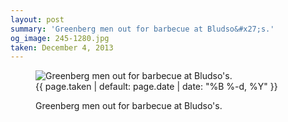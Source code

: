 ```yaml
---
layout: post
summary: 'Greenberg men out for barbecue at Bludso&#x27;s.'
og_image: 245-1280.jpg
taken: December 4, 2013
---
```


<figure class="post" data-src="{{ site.assets_url }}/{{ page.og_image }}">
<img alt="Greenberg men out for barbecue at Bludso's." sizes="(min-width: 700px) 50vw, calc(100vw - 2rem)" src="{{ site.assets_url }}/245-640.jpg" srcset="{{ site.assets_url }}/245-1280.jpg 1280w, {{ site.assets_url }}/245-960.jpg 960w, {{ site.assets_url }}/245-640.jpg 640w, {{ site.assets_url }}/245-320.jpg 320w"/>
<figcaption>
<time>{{ page.taken | default: page.date | date: "%B %-d, %Y" }}</time>
<p>Greenberg men out for barbecue at Bludso's.</p>
</figcaption>
</figure>
